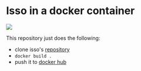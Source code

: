 # Isso in a docker container


![](https://github.com/eyenx/docker-isso/workflows/build%20image/badge.svg)

This repository just does the following:

* clone isso's [repository](https://github.com/posativ/isso/)
* `docker build .`
* push it to [docker hub](https://hub.docker.com/r/eyenx/isso)
